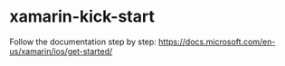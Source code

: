 # xamarin-kick-start

Follow the documentation step by step: https://docs.microsoft.com/en-us/xamarin/ios/get-started/
